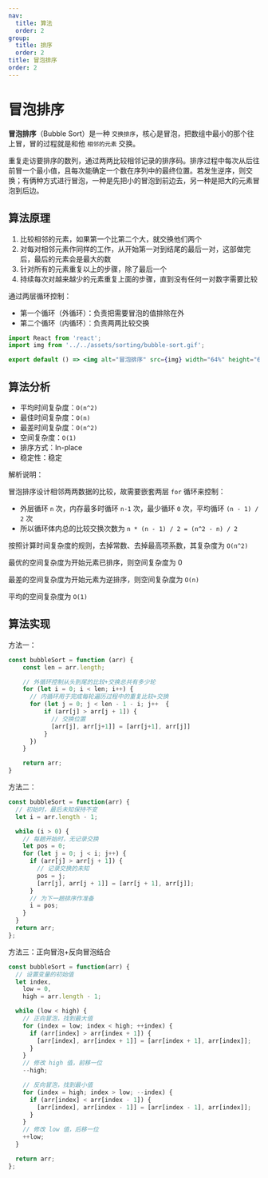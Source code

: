 ```yaml
---
nav:
  title: 算法
  order: 2
group:
  title: 排序
  order: 2
title: 冒泡排序
order: 2
---
```


# 冒泡排序

**冒泡排序**（Bubble Sort）是一种 `交换排序`，核心是冒泡，把数组中最小的那个往上冒，冒的过程就是和他 `相邻的元素` 交换。

重复走访要排序的数列，通过两两比较相邻记录的排序码。排序过程中每次从后往前冒一个最小值，且每次能确定一个数在序列中的最终位置。若发生逆序，则交换；有俩种方式进行冒泡，一种是先把小的冒泡到前边去，另一种是把大的元素冒泡到后边。

## 算法原理

1. 比较相邻的元素，如果第一个比第二个大，就交换他们两个
2. 对每对相邻元素作同样的工作，从开始第一对到结尾的最后一对，这部做完后，最后的元素会是最大的数
3. 针对所有的元素重复以上的步骤，除了最后一个
4. 持续每次对越来越少的元素重复上面的步骤，直到没有任何一对数字需要比较

通过两层循环控制：

- 第一个循环（外循环）：负责把需要冒泡的值排除在外
- 第二个循环（内循环）：负责两两比较交换

```jsx | inline
import React from 'react';
import img from '../../assets/sorting/bubble-sort.gif';

export default () => <img alt="冒泡排序" src={img} width="64%" height="64%" />;
```

## 算法分析

- 平均时间复杂度：`O(n^2)`
- 最佳时间复杂度：`O(n)`
- 最差时间复杂度：`O(n^2)`
- 空间复杂度：`O(1)`
- 排序方式：In-place
- 稳定性：稳定

解析说明：

冒泡排序设计相邻两两数据的比较，故需要嵌套两层 `for` 循环来控制：

- 外层循环 `n` 次，内存最多时循环 `n-1` 次，最少循环 `0` 次，平均循环 `(n - 1) / 2` 次
- 所以循环体内总的比较交换次数为 `n * (n - 1) / 2 = (n^2 - n) / 2`

按照计算时间复杂度的规则，去掉常数、去掉最高项系数，其复杂度为 `O(n^2)`

最优的空间复杂度为开始元素已排序，则空间复杂度为 0

最差的空间复杂度为开始元素为逆排序，则空间复杂度为 `O(n)`

平均的空间复杂度为 `O(1)`

## 算法实现

方法一：

```js
const bubbleSort = function (arr) {
    const len = arr.length;

    // 外循环控制从头到尾的比较+交换总共有多少轮
    for (let i = 0; i < len; i++) {
      // 内循环用于完成每轮遍历过程中的重复比较+交换
      for (let j = 0; j < len - 1 - i; j++  {
          if (arr[j] > arr[j + 1]) {
            // 交换位置
            [arr[j], arr[j+1]] = [arr[j+1], arr[j]]
          }
      })
    }

    return arr;
}
```

方法二：

```js
const bubbleSort = function(arr) {
  // 初始时，最后未知保持不变
  let i = arr.length - 1;

  while (i > 0) {
    // 每趟开始时，无记录交换
    let pos = 0;
    for (let j = 0; j < i; j++) {
      if (arr[j] > arr[j + 1]) {
        // 记录交换的未知
        pos = j;
        [arr[j], arr[j + 1]] = [arr[j + 1], arr[j]];
      }
      // 为下一趟排序作准备
      i = pos;
    }
  }
  return arr;
};
```

方法三：正向冒泡+反向冒泡结合

```js
const bubbleSort = function(arr) {
  // 设置变量的初始值
  let index,
    low = 0,
    high = arr.length - 1;

  while (low < high) {
    // 正向冒泡，找到最大值
    for (index = low; index < high; ++index) {
      if (arr[index] > arr[index + 1]) {
        [arr[index], arr[index + 1]] = [arr[index + 1], arr[index]];
      }
    }
    // 修改 high 值，前移一位
    --high;

    // 反向冒泡，找到最小值
    for (index = high; index > low; --index) {
      if (arr[index] < arr[index - 1]) {
        [arr[index], arr[index - 1]] = [arr[index - 1], arr[index]];
      }
    }
    // 修改 low 值，后移一位
    ++low;
  }

  return arr;
};
```
